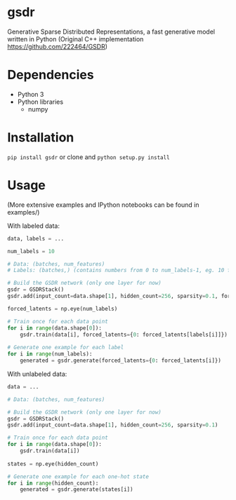# gsdr
Generative Sparse Distributed Representations, a fast generative model written in Python (Original C++ implementation https://github.com/222464/GSDR)

# Dependencies
- Python 3
- Python libraries
    - numpy
    
# Installation
`pip install gsdr` or clone and `python setup.py install`

# Usage
(More extensive examples and IPython notebooks can be found in examples/)

With labeled data:
```Python
data, labels = ...

num_labels = 10

# Data: (batches, num_features)
# Labels: (batches,) (contains numbers from 0 to num_labels-1, eg. 10 for MNIST)

# Build the GSDR network (only one layer for now)
gsdr = GSDRStack()
gsdr.add(input_count=data.shape[1], hidden_count=256, sparsity=0.1, forced_latent_count=labels.shape[0])

forced_latents = np.eye(num_labels)

# Train once for each data point
for i in range(data.shape[0]):
    gsdr.train(data[i], forced_latents={0: forced_latents[labels[i]]})
    
# Generate one example for each label
for i in range(num_labels):
    generated = gsdr.generate(forced_latents={0: forced_latents[i]})
```

With unlabeled data:
```Python
data = ...

# Data: (batches, num_features)

# Build the GSDR network (only one layer for now)
gsdr = GSDRStack()
gsdr.add(input_count=data.shape[1], hidden_count=256, sparsity=0.1)

# Train once for each data point
for i in range(data.shape[0]):
    gsdr.train(data[i])
    
states = np.eye(hidden_count)

# Generate one example for each one-hot state
for i in range(hidden_count):
    generated = gsdr.generate(states[i])
```
